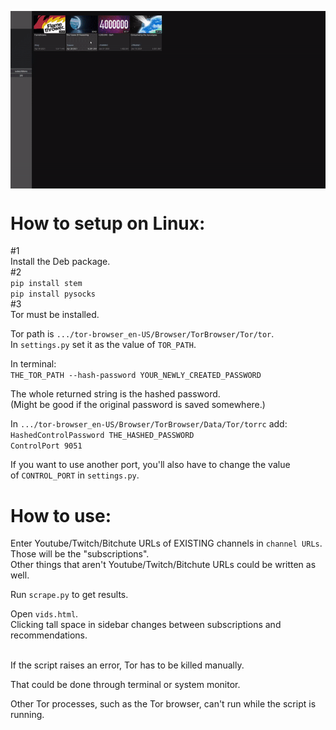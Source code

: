 <p><img align="center" src="https://github.com/imthbb/better-recommended/blob/main/preview.gif"></p>

# How to setup on Linux:  
#1  
Install the Deb package.  
#2  
`pip install stem`  
`pip install pysocks`  
#3  
Tor must be installed.  
  
Tor path is `.../tor-browser_en-US/Browser/TorBrowser/Tor/tor`.  
In `settings.py` set it as the value of `TOR_PATH`.  
  
In terminal:  
`THE_TOR_PATH --hash-password YOUR_NEWLY_CREATED_PASSWORD`  
  
The whole returned string is the hashed password.  
(Might be good if the original password is saved somewhere.)  
  
In `.../tor-browser_en-US/Browser/TorBrowser/Data/Tor/torrc` add:  
`HashedControlPassword THE_HASHED_PASSWORD`  
`ControlPort 9051`  
  
If you want to use another port, you'll also have to change the value  
of `CONTROL_PORT` in `settings.py`.  
# How to use:  
Enter Youtube/Twitch/Bitchute URLs of EXISTING channels in `channel URLs`.  
Those will be the "subscriptions".  
Other things that aren't Youtube/Twitch/Bitchute URLs could be written as well.  
  
Run `scrape.py` to get results.  
  
Open `vids.html`.  
Clicking tall space in sidebar changes between subscriptions and recommendations.

<br />
If the script raises an error, Tor has to be killed manually.  

That could be done through terminal or system monitor.  
  
Other Tor processes, such as the Tor browser, can't run while the script is running.
